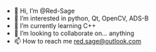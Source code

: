 - 👋 Hi, I’m @Red-Sage
- 👀 I’m interested in python, Qt, OpenCV, ADS-B
- 🌱 I’m currently learning C++
- 💞️ I’m looking to collaborate on... anything
- 📫 How to reach me red.sage@outlook.com

<!---
Red-Sage/Red-Sage is a ✨ special ✨ repository because its `README.md` (this file) appears on your GitHub profile.
You can click the Preview link to take a look at your changes.
--->
